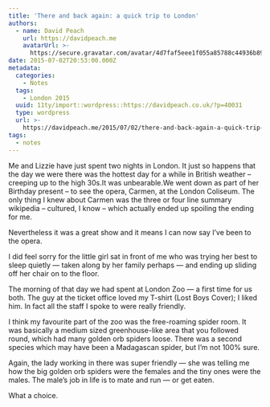 ```yaml
---
title: 'There and back again: a quick trip to London'
authors:
  - name: David Peach
    url: https://davidpeach.me
    avatarUrl: >-
      https://secure.gravatar.com/avatar/4d7faf5eee1f055a85788c44936b8995eaab6dfb004e7854ec747ccb272e91ee?s=96&d=mm&r=g
date: 2015-07-02T20:53:00.000Z
metadata:
  categories:
    - Notes
  tags:
    - London 2015
  uuid: 11ty/import::wordpress::https://davidpeach.co.uk/?p=40031
  type: wordpress
  url: >-
    https://davidpeach.me/2015/07/02/there-and-back-again-a-quick-trip-to-london/
tags:
  - notes
---
```

Me and Lizzie have just spent two nights in London. It just so happens that the day we were there was the hottest day for a while in British weather – creeping up to the high 30s.It was unbearable.We went down as part of her Birthday present – to see the opera, Carmen, at the London Coliseum. The only thing I knew about Carmen was the three or four line summary wikipedia – cultured, I know – which actually ended up spoiling the ending for me.

Nevertheless it was a great show and it means I can now say I’ve been to the opera.

I did feel sorry for the little girl sat in front of me who was trying her best to sleep quietly — taken along by her family perhaps — and ending up sliding off her chair on to the floor.

The morning of that day we had spent at London Zoo — a first time for us both. The guy at the ticket office loved my T-shirt (Lost Boys Cover); I liked him. In fact all the staff I spoke to were really friendly.

I think my favourite part of the zoo was the free-roaming spider room. It was basically a medium sized greenhouse-like area that you followed round, which had many golden orb spiders loose. There was a second species which may have been a Madagascan spider, but I’m not 100% sure.

Again, the lady working in there was super friendly — she was telling me how the big golden orb spiders were the females and the tiny ones were the males. The male’s job in life is to mate and run — or get eaten.

What a choice.